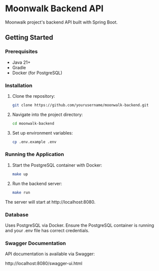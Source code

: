# Moonwalk Backend API

Moonwalk project's backend API built with Spring Boot.

## Getting Started

### Prerequisites
- Java 21+
- Gradle
- Docker (for PostgreSQL)

### Installation

1. Clone the repository:
   ```bash
   git clone https://github.com/yourusername/moonwalk-backend.git
   
2. Navigate into the project directory:
   ```bash
   cd moonwalk-backend
   
3. Set up environment variables:
   ```bash
   cp .env.example .env

### Running the Application
1. Start the PostgreSQL container with Docker:
   ```bash
   make up

2. Run the backend server:
   ```bash
   make run

The server will start at http://localhost:8080.

### Database
Uses PostgreSQL via Docker. Ensure the PostgreSQL container is running and your .env file has correct credentials.

### Swagger Documentation
API documentation is available via Swagger:

http://localhost:8080/swagger-ui.html